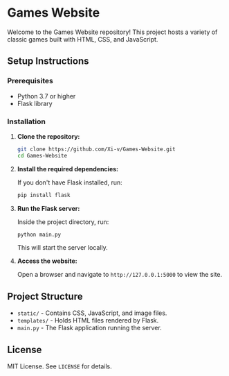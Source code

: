 # Games Website

Welcome to the Games Website repository! This project hosts a variety of classic games built with HTML, CSS, and JavaScript.

## Setup Instructions

### Prerequisites
- Python 3.7 or higher
- Flask library

### Installation

1. **Clone the repository:**

   ```bash
   git clone https://github.com/Xi-v/Games-Website.git
   cd Games-Website
   ```

2. **Install the required dependencies:**

   If you don't have Flask installed, run:

   ```bash
   pip install flask
   ```

3. **Run the Flask server:**

   Inside the project directory, run:

   ```bash
   python main.py
   ```

   This will start the server locally.

4. **Access the website:**

   Open a browser and navigate to `http://127.0.0.1:5000` to view the site.

## Project Structure

- `static/` - Contains CSS, JavaScript, and image files.
- `templates/` - Holds HTML files rendered by Flask.
- `main.py` - The Flask application running the server.

## License
MIT License. See `LICENSE` for details.
